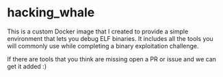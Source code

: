 # hacking_whale

This is a custom Docker image that I created to provide a simple environment
that lets you debug ELF binaries. It includes all the tools you will commonly
use while completing a binary exploitation challenge.

If there are tools that you think are missing open a PR or issue and we can
get it added :)

